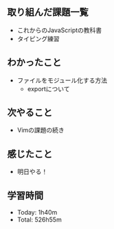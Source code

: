 ## 取り組んだ課題一覧
- これからのJavaScriptの教科書
- タイピング練習
## わかったこと
- ファイルをモジュール化する方法
    - exportについて
## 次やること
- Vimの課題の続き
## 感じたこと
- 明日やる！
## 学習時間
- Today: 1h40m
- Total: 526h55m
